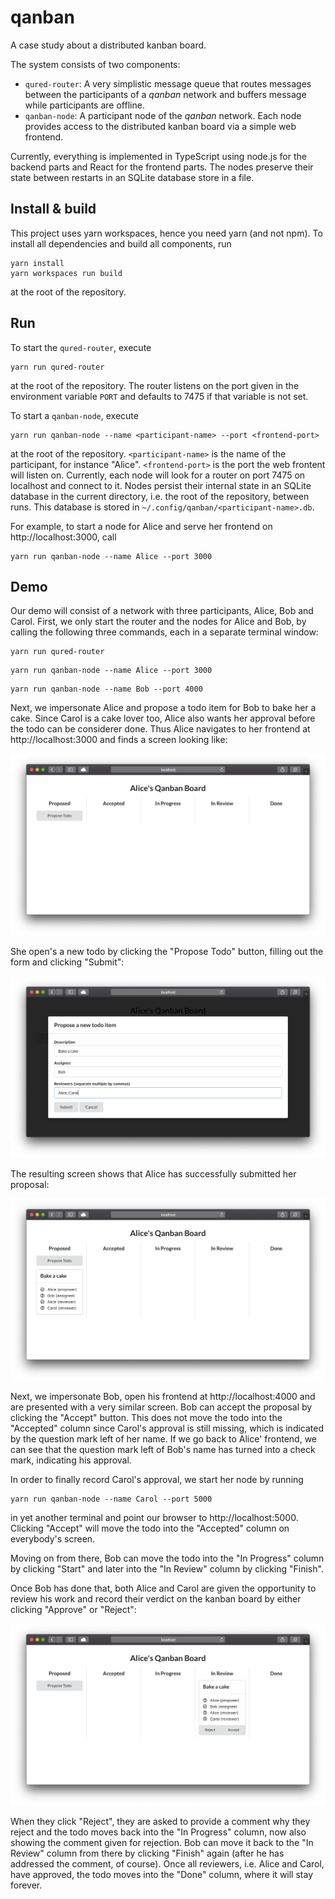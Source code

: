 # qanban

A case study about a distributed kanban board.

The system consists of two components:
- `qured-router`: A very simplistic message queue that routes messages
  between the participants of a _qanban_ network and buffers message
  while participants are offline.
- `qanban-node`: A participant node of the _qanban_ network. Each node
  provides access to the distributed kanban board via a simple web
  frontend.

Currently, everything is implemented in TypeScript using node.js for the
backend parts and React for the frontend parts. The nodes preserve their
state between restarts in an SQLite database store in a file.


## Install & build

This project uses yarn workspaces, hence you need yarn (and not npm).
To install all dependencies and build all components, run
```console
yarn install
yarn workspaces run build
```
at the root of the repository.

## Run

To start the `qured-router`, execute
```console
yarn run qured-router
```
at the root of the repository. The router listens on the port given in the
environment variable `PORT` and defaults to 7475 if that variable is not set.

To start a `qanban-node`, execute
```console
yarn run qanban-node --name <participant-name> --port <frontend-port>
```
at the root of the repository. `<participant-name>` is the name of the
participant, for instance "Alice". `<frontend-port>` is the port the web
frontent will listen on. Currently, each node will look for a router
on port 7475 on localhost and connect to it. Nodes persist their internal
state in an SQLite database in the current directory, i.e. the root of the
repository, between runs. This database is stored in
`~/.config/qanban/<participant-name>.db`.

For example, to start a node for Alice and serve her frontend on http://localhost:3000, call
```console
yarn run qanban-node --name Alice --port 3000
```

## Demo

Our demo will consist of a network with three participants, Alice, Bob
and Carol. First, we only start the router and the nodes for Alice and
Bob, by calling the following three commands, each in a separate terminal
window:
```console
yarn run qured-router
```
```console
yarn run qanban-node --name Alice --port 3000
```
```console
yarn run qanban-node --name Bob --port 4000
```

Next, we impersonate Alice and propose a todo item for Bob to bake her a
cake. Since Carol is a cake lover too, Alice also wants her approval before
the todo can be considerer done. Thus Alice navigates to her frontend at
http://localhost:3000 and finds a screen looking like:

![Alice' start screen](images/alice-start.png)

She open's a new todo by clicking the "Propose Todo" button, filling out the
form and clicking "Submit":

![Alice' proposal form](images/alice-proposal.png)

The resulting screen shows that Alice has successfully submitted her
proposal:

![Alice' proposed todo](images/alice-proposed.png)

Next, we impersonate Bob, open his frontend at http://localhost:4000 and are
presented with a very similar screen. Bob can accept the proposal by
clicking the "Accept" button. This does not move the todo into the
"Accepted" column since Carol's approval is still missing, which is
indicated by the question mark left of her name. If we go back to Alice'
frontend, we can see that the question mark left of Bob's name has turned
into a check mark, indicating his approval.

In order to finally record Carol's approval, we start her node by running
```console
yarn run qanban-node --name Carol --port 5000
```
in yet another terminal and point our browser to http://localhost:5000.
Clicking "Accept" will move the todo into the "Accepted" column on
everybody's screen.

Moving on from there, Bob can move the todo into the "In Progress" column by
clicking "Start" and later into the "In Review" column by clicking "Finish".

Once Bob has done that, both Alice and Carol are given the opportunity to
review his work and record their verdict on the kanban board by either
clicking "Approve" or "Reject":

![Alice' review](images/alice-review.png)

When they click "Reject", they are asked to provide a comment why they reject
and the todo moves back into the "In Progress" column, now also showing the
comment given for rejection. Bob can move it back to the "In Review" column from there by clicking "Finish" again (after he has addressed the comment,
of course). Once all reviewers, i.e. Alice and Carol, have approved, the
todo moves into the "Done" column, where it will stay forever.
